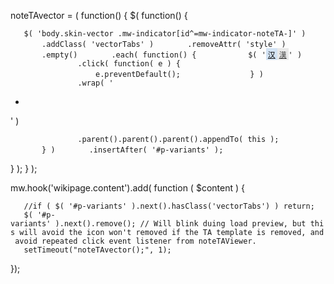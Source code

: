noteTAvector = ( function() { $( function() {

`   $( 'body.skin-vector .mw-indicator[id^=mw-indicator-noteTA-]' )`
`       .addClass( 'vectorTabs' )`
`       .removeAttr( 'style' )`
`       .empty()`
`       .each( function() {`
`           $( '`<a href="#"><span style="padding:1px 3px; background: #d3e3f4; color:#000000;height:85%;">`汉`</span><span style="padding:1px 3px; background: #e9e9e9; color:#434343;height:85%;">`漢`</span></a>`' )`
`               .click( function( e ) {`
`                   e.preventDefault();`
`               } )`
`               .wrap( '`

  - <span></span>

' )

`               .parent().parent().parent().appendTo( this );`
`       } )`
`       .insertAfter( '#p-variants' );`

} ); } );

mw.hook('wikipage.content').add( function ( $content ) {

`   //if ( $( '#p-variants' ).next().hasClass('vectorTabs') ) return;`
`   $( '#p-variants' ).next().remove(); // Will blink duing load preview, but this will avoid the icon won't removed if the TA template is removed, and avoid repeated click event listener from noteTAViewer.`
`   setTimeout("noteTAvector();", 1);`

});